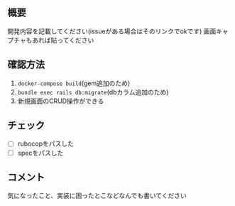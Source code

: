 ## 概要

開発内容を記載してください(issueがある場合はそのリンクでokです)
画面キャプチャもあれば貼ってください

## 確認方法

1. `docker-compose build`(gem追加のため)
2. `bundle exec rails db:migrate`(dbカラム追加のため)
3. 新規画面のCRUD操作ができる

## チェック

- [ ] rubocopをパスした
- [ ] specをパスした

## コメント

気になったこと、実装に困ったとこなどなんでも書いてください
